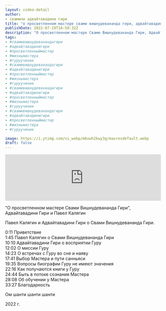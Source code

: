 ```yaml
---
layout: video-detail
author:
- свамини адвайтавадини гири
title: "о просветленном мастере свами вишнудевананда гири, адвайтавадини гири и павел калягин"
publishDate: 2022-07-19T16:50:32Z
description: "О просветленном мастере Свами Вишнудевананда Гири, Адвайтавадини Гири и Павел Калягин  Павел Калягин и Адвайтавадини Гири о Свами Вишнудевананда Гири.    0 11 Приветствие   1 45 Павел Калягин о Свами Вишнудевананда Гири   10 10 Адвайтавади"
tags: 
- #свамивишнудеванандагири
- #адвайтавадинигири
- #просветленныймастер
- #жизньмастера
- #гуруученик
- #свамивишнудеванандагири
- #адвайтавадинигири
- #просветленныймастер
- #жизньмастера
- #гуруученик
- #свамивишнудеванандагири
- #адвайтавадинигири
- #просветленныймастер
- #жизньмастера
- #гуруученик
- #свамивишнудеванандагири
- #адвайтавадинигири
- #просветленныймастер
- #жизньмастера
- #гуруученик

image: https://i.ytimg.com/vi_webp/m6xwh2kwy3g/maxresdefault.webp
draft: false
---
```


<iframe width="100%" src="https://www.youtube.com/embed/m6xwh2kwy3g" frameborder="0" allowfullscreen=""></iframe> 

 "О просветленном мастере Свами Вишнудевананда Гири", Адвайтавадини Гири и Павел Калягин

 Павел Калягин и Адвайтавадини Гири о Свами Вишнудевананда Гири.  

  
 0:11 Приветствие   
 1:45 Павел Калягин о Свами Вишнудевананда Гири   
 10:10 Адвайтавадини Гири о восприятии Гуру   
 12:02 О миссии Гуру   
 14:23 О встречах с Гуру во сне и наяву   
 17:41 Выбор Мастера и пути санньяси   
 19:35 Вопросы биографии Гуру не имеют значения   
 22:16 Как получаются книги у Гуру   
 24:44 Быть в потоке сознания Мастера   
 28:08 Об обучении у Мастера   
 33:27 Благодарность

  
 Ом шанти шанти шанти

 2022 г.

  

 